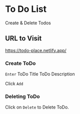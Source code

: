 # To Do List
Create & Delete Todos

## URL to Visit 
https://todo-place.netlify.app/

### Create ToDo
`Enter`
ToDo Title
ToDo Description

Click `Add`
### Deleting ToDo
Click on `Delete` to Delete ToDo.
